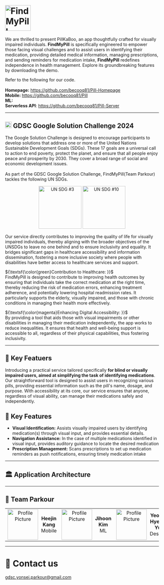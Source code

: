 # <img src="https://github.com/becooq81/Pill-HomePage/blob/main/assets/logo/logo-title.png" alt="FindMyPill Logo" style="width: auto; height: 3em;">
We are thrilled to present PillKaBoo, an app thoughtfully crafted for visually impaired individuals. <b>FindMyPill</b> is specifically engineered to empower those facing visual challenges and to assist users in identifying their medication, providing detailed medical information, managing prescriptions, and sending reminders for medication intake, <b>FindMyPill</b> redefines independence in health management. Explore its groundbreaking features by downloading the demo.

Refer to the following for our code.  <br><br>
**Homepage:** https://github.com/becooq81/Pill-Homepage <br>
**Mobile:** https://github.com/becooq81/Pill <br>
**ML:**  <br>
**Serverless API**: https://github.com/becooq81/Pill-Server <br>
- - -
## <img src="https://github.com/becooq81/Pill-HomePage/blob/main/assets/icons/gdsc.png" alt="GDSC Logo" style="width: auto; height: 1em;"> GDSC Google Solution Challenge 2024
The Google Solution Challenge is designed to encourage participants to develop solutions that address one or more of the United Nations Sustainable Development Goals (SDGs). These 17 goals are a universal call to action to end poverty, protect the planet, and ensure that all people enjoy peace and prosperity by 2030. They cover a broad range of social and economic development issues.
<br><br>
As part of the GDSC Google Solution Challenge, FindMyPill(Team Parkour) tackles the following UN SDGs.
<br>
<div align="center" >
  <img src="https://github.com/becooq81/Pill-HomePage/blob/main/assets/unsdg/sdg3.png" alt="UN SDG #3" style="width: auto; height: 10em;">
  <img src="https://github.com/becooq81/Pill-HomePage/blob/main/assets/unsdg/sdg10.png" alt="UN SDG #10" style="width: auto; height: 10em;">
</div>

Our service directly contributes to improving the quality of life for visually impaired individuals, thereby aligning with the broader objectives of the UNSDGs to leave no one behind and to ensure inclusivity and equality. It bridges significant gaps in healthcare accessibility and information dissemination, fostering a more inclusive society where people with disabilities have better access to healthcare services and support.

${\textsf{\color{green}Contribution to Healthcare: }}$  
FindMyPill is designed to contribute to improving health outcomes by ensuring that individuals take the correct medication at the right time, thereby reducing the risk of medication errors, enhancing treatment adherence, and potentially lowering hospital readmission rates. It particularly supports the elderly, visually impaired, and those with chronic conditions in managing their health more effectively.

${\textsf{\color{magenta}Enhancing Digital Accessibility: }}$  
By providing a tool that aids those with visual impairments or other disabilities in managing their medication independently, the app works to reduce inequalities. It ensures that health and well-being support is accessible to all, regardless of their physical capabilities, thus fostering inclusivity.

- - -
## 🧐 Key Featuers
Introducing a practical service tailored specifically <b>for blind or visually impaired users, aimed at simplifying the task of identifying medications</b>. Our straightforward tool is designed to assist users in recognizing various pills, providing essential information such as the pill's name, dosage, and purpose. With accessibility at its core, our service ensures that anyone, regardless of visual ability, can manage their medications safely and independently.


## 🔑 Key Features
- **Visual Identification:** Assists visually impaired users by identifying medication(s) through visual input, and provides essential details.
- **Navigation Assistance:** In the case of multiple medications identified in visual input, provides auditory guidance to locate the desired medication
- **Prescription Management:** Scans prescriptions to set up medication reminders as push notifications, ensuring timely medication intake
- - -
## 🏛️ Application Architecture
- - -
## 👏 Team Parkour
<table>
  <tr>
    <td align="center">
      <div style="display: flex; align-items: center;">
        <a target="_blank" href="https://github.com/becooq81">
          <img src="https://github.com/becooq81.png" width="100px" alt="Profile Picture">
        </a>
        <div style="margin-left: 10px;">
          <strong>Heejin Kang</strong><br>
            Mobile
        </div>
      </div>
    </td>
    <td align="center">
      <div style="display: flex; align-items: center;">
        <a target="_blank" href="https://github.com/aeromaki">
          <img src="https://github.com/aeromaki.png" width="100px" alt="Profile Picture">
        </a>
          <div style="margin-left: 10px;">
            <strong>Jihoon Kim</strong><br>
            ML
          </div>
      </div>
    </td>
    <td align="center">
      <div style="display: flex; align-items: center;">
        <a target="_blank" href="https://github.com/julie-yon">
          <img src="https://github.com/becooq81/Pill-HomePage/blob/main/assets/pfp/YuYeongHyeon-pfp.jpeg" width="100px" alt="Profile Picture"></a>
          <div style="margin-left: 10px;">
            <strong>Yeong Hyeon Yu</strong><br>
            Design
          </div>
      </div>
    </td>
  </tr>
</table>

- - -

# 📩 Contact us
gdsc.yonsei.parkour@gmail.com
